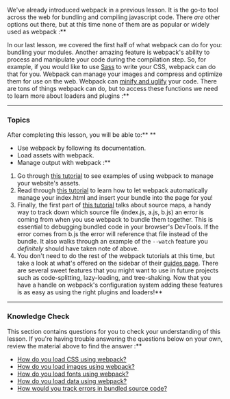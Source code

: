 We've already introduced webpack in a previous lesson. It is the go-to tool across the web for bundling and compiling javascript code. There _are_ other options out there, but at this time none of them are as popular or widely used as webpack :**

In our last lesson, we covered the first half of what webpack can do for you: bundling your modules. Another amazing feature is webpack's ability to process and manipulate your code during the compilation step. So, for example, if you would like to use [Sass](http://sass-lang.com/) to write your CSS, webpack can do that for you. Webpack can manage your images and compress and optimize them for use on the web. Webpack can [minify and uglify](https://stackoverflow.com/questions/33708197/does-it-make-sense-to-do-both-minify-and-uglify/33708348) your code. There are tons of things webpack can do, but to access these functions we need to learn more about loaders and plugins :**



---


### Topics
After completing this lesson, you will be able to:** ** 
 - Use webpack by following its documentation.
 - Load assets with webpack.
 - Manage output with webpack :**

1. Go through [this tutorial](https://webpack.js.org/guides/asset-management/) to see examples of using webpack to manage your website's assets.
2. Read through [this tutorial](https://webpack.js.org/guides/output-management/) to learn how to let webpack automatically manage your index.html and insert your bundle into the page for you!
3. Finally, the first part of [this tutorial](https://webpack.js.org/guides/development/) talks about source maps, a handy way to track down which source file (index.js, a.js, b.js) an error is coming from when you use webpack to bundle them together. This is essential to debugging bundled code in your browser's DevTools. If the error comes from b.js the error will reference that file instead of the bundle. It also walks through an example of the `--watch` feature you _definitely_ should have taken note of above.
4. You don't need to do the rest of the webpack tutorials at this time, but take a look at what's offered on the sidebar of their [guides page](https://webpack.js.org/guides/). There are several sweet features that you might want to use in future projects such as code-splitting, lazy-loading, and tree-shaking. Now that you have a handle on webpack's configuration system adding these features is as easy as using the right plugins and loaders!** 

---


### Knowledge Check
This section contains questions for you to check your understanding of this lesson. If you're having trouble answering the questions below on your own, review the material above to find the answer :**

- <a class="knowledge-check-link" href="https://webpack.js.org/guides/asset-management/#loading-css">How do you load CSS using webpack?</a>
- <a class="knowledge-check-link" href="https://webpack.js.org/guides/asset-management/#loading-images">How do you load images using webpack?</a>
- <a class="knowledge-check-link" href="https://webpack.js.org/guides/asset-management/#loading-fonts">How do you load fonts using webpack?</a>
- <a class="knowledge-check-link" href="https://webpack.js.org/guides/asset-management/#loading-data">How do you load data using webpack?</a>
- <a class="knowledge-check-link" href="https://webpack.js.org/guides/development/">How would you track errors in bundled source code?</a>
